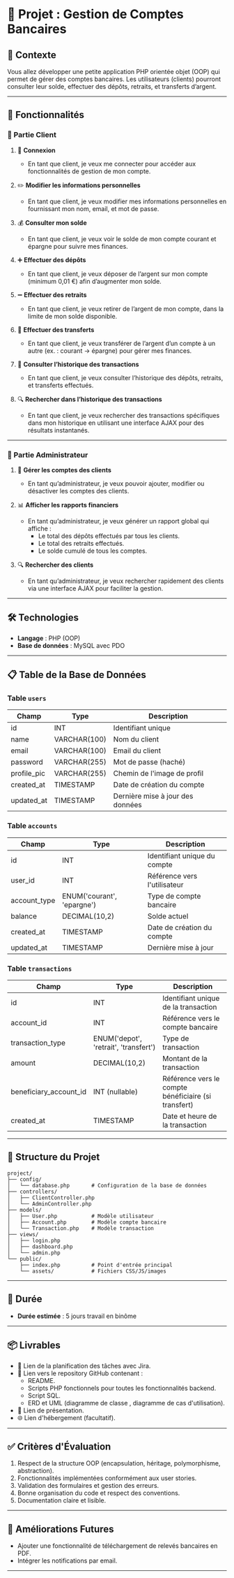 # 📘 Projet : Gestion de Comptes Bancaires

## 📝 Contexte
Vous allez développer une petite application PHP orientée objet (OOP) qui permet de gérer des comptes bancaires. Les utilisateurs (clients) pourront consulter leur solde, effectuer des dépôts, retraits, et transferts d’argent.

---

## 🚀 Fonctionnalités

### 👤 Partie Client

1. 🔑 **Connexion**
   - En tant que client, je veux me connecter pour accéder aux fonctionnalités de gestion de mon compte.

2. ✏️ **Modifier les informations personnelles**
   - En tant que client, je veux modifier mes informations personnelles en fournissant mon nom, email, et mot de passe.

3. 💰 **Consulter mon solde**
   - En tant que client, je veux voir le solde de mon compte courant et épargne pour suivre mes finances.

4. ➕ **Effectuer des dépôts**
   - En tant que client, je veux déposer de l’argent sur mon compte (minimum 0,01 €) afin d’augmenter mon solde.

5. ➖ **Effectuer des retraits**
   - En tant que client, je veux retirer de l’argent de mon compte, dans la limite de mon solde disponible.

6. 🔄 **Effectuer des transferts**
   - En tant que client, je veux transférer de l’argent d’un compte à un autre (ex. : courant → épargne) pour gérer mes finances.

7. 📜 **Consulter l’historique des transactions**
   - En tant que client, je veux consulter l’historique des dépôts, retraits, et transferts effectués.

8. 🔍 **Rechercher dans l’historique des transactions**
   - En tant que client, je veux rechercher des transactions spécifiques dans mon historique en utilisant une interface AJAX pour des résultats instantanés.

---

### 🏦 Partie Administrateur

1. 👥 **Gérer les comptes des clients**
   - En tant qu’administrateur, je veux pouvoir ajouter, modifier ou désactiver les comptes des clients.

2. 📊 **Afficher les rapports financiers**
   - En tant qu’administrateur, je veux générer un rapport global qui affiche :
     - Le total des dépôts effectués par tous les clients.
     - Le total des retraits effectués.
     - Le solde cumulé de tous les comptes.

3. 🔍 **Rechercher des clients**
   - En tant qu’administrateur, je veux rechercher rapidement des clients via une interface AJAX pour faciliter la gestion.

---

## 🛠️ Technologies
- **Langage** : PHP (OOP)
- **Base de données** : MySQL avec PDO

---

## 📋 Table de la Base de Données

### Table `users`
| Champ        | Type         | Description                        |
|--------------|--------------|------------------------------------|
| id           | INT          | Identifiant unique                |
| name         | VARCHAR(100) | Nom du client                     |
| email        | VARCHAR(100) | Email du client                   |
| password     | VARCHAR(255) | Mot de passe (haché)              |
| profile_pic  | VARCHAR(255) | Chemin de l'image de profil       |
| created_at   | TIMESTAMP    | Date de création du compte        |
| updated_at   | TIMESTAMP    | Dernière mise à jour des données  |

### Table `accounts`
| Champ         | Type         | Description                            |
|---------------|--------------|----------------------------------------|
| id            | INT          | Identifiant unique du compte          |
| user_id       | INT          | Référence vers l'utilisateur          |
| account_type  | ENUM('courant', 'epargne') | Type de compte bancaire       |
| balance       | DECIMAL(10,2)| Solde actuel                          |
| created_at    | TIMESTAMP    | Date de création du compte            |
| updated_at    | TIMESTAMP    | Dernière mise à jour                  |

### Table `transactions`
| Champ          | Type         | Description                            |
|----------------|--------------|----------------------------------------|
| id             | INT          | Identifiant unique de la transaction  |
| account_id     | INT          | Référence vers le compte bancaire     |
| transaction_type | ENUM('depot', 'retrait', 'transfert') | Type de transaction |
| amount         | DECIMAL(10,2)| Montant de la transaction             |
| beneficiary_account_id | INT (nullable) | Référence vers le compte bénéficiaire (si transfert) |
| created_at     | TIMESTAMP    | Date et heure de la transaction       |

---


## 📂 Structure du Projet
```
project/
├── config/
│   └── database.php       # Configuration de la base de données
├── controllers/
│   ├── ClientController.php
│   └── AdminController.php
├── models/
│   ├── User.php           # Modèle utilisateur
│   ├── Account.php        # Modèle compte bancaire
│   └── Transaction.php    # Modèle transaction
├── views/
│   ├── login.php
│   ├── dashboard.php
│   └── admin.php
└── public/
    ├── index.php          # Point d'entrée principal
    └── assets/            # Fichiers CSS/JS/images
```

---

## 📅 Durée 
- **Durée estimée** : 5 jours travail en binôme


---

## 📦 Livrables
- 📌 Lien de la planification des tâches avec Jira.
- 📂 Lien vers le repository GitHub contenant :
  - README.
  - Scripts PHP fonctionnels pour toutes les fonctionnalités backend.
  - Script SQL.
  - ERD et UML (diagramme de classe , diagramme de cas d'utilisation).
- 🎥 Lien de présentation.
- 🌐 Lien d'hébergement (facultatif).
  
---

## ✅ Critères d'Évaluation
1. Respect de la structure OOP (encapsulation, héritage, polymorphisme, abstraction).
2. Fonctionnalités implémentées conformément aux user stories.
3. Validation des formulaires et gestion des erreurs.
4. Bonne organisation du code et respect des conventions.
5. Documentation claire et lisible.

---

## 📌 Améliorations Futures
- Ajouter une fonctionnalité de téléchargement de relevés bancaires en PDF.
- Intégrer les notifications par email.

---


